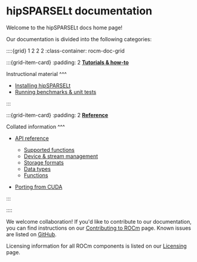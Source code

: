 # hipSPARSELt documentation

Welcome to the hipSPARSELt docs home page!

Our documentation is divided into the following categories:

::::{grid} 1 2 2 2
:class-container: rocm-doc-grid

:::{grid-item-card}
:padding: 2
**[Tutorials & how-to](./tutorials/index.md)**

Instructional material
^^^

* [Installing hipSPARSELt](./tutorials/install/linux.md)
* [Running benchmarks & unit tests](./tutorials/benchmarks-unit-tests.md)

:::

:::{grid-item-card}
:padding: 2
**[Reference](./reference/index.md)**

Collated information
^^^

* [API reference](./reference/api-guide.md)
  * [Supported functions](./reference/supported-functions.md)
  * [Device & stream management](./reference/device-stream-manage.md)
  * [Storage formats](./reference/storage-format.md)
  * [Data types](./reference/data-types.md)
  * [Functions](./reference/functions.md)

* [Porting from CUDA](./reference/porting.md)

:::

::::

We welcome collaboration! If you'd like to contribute to our documentation, you can find instructions
on our [Contributing to ROCm](https://rocm.docs.amd.com/en/latest/contribute/index.md) page.
Known issues are listed on [GitHub](https://github.com/ROCmSoftwarePlatform/hipSPARSELt/issues).

Licensing information for all ROCm components is listed on our
[Licensing](https://rocm.docs.amd.com/en/latest/about/license.md) page.
